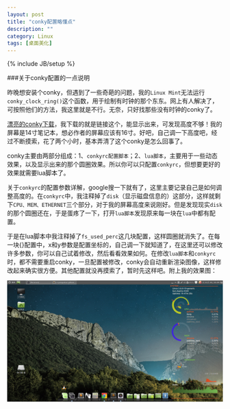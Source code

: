 ```yaml
---
layout: post
title: "conky配置略懂点"
description: ""
category: Linux
tags: [桌面美化]
---
```

{% include JB/setup %}

###关于conky配置的一点说明

昨晚想安装个conky，但遇到了一些奇葩的问题，我的`Linux Mint`无法运行`conky_clock_ring()`这个函数，用于绘制有时钟的那个东东。网上有人解决了，可按照他们的方法，我这里就是不行。无奈，只好找那些没有时钟的conky了。

[漂亮的conky下载](http://seajey.deviantart.com/art/Conky-Seamod-v0-1-283461046)，我下载的就是链接这个，能显示出来，可发现高度不够！我的屏幕是14寸笔记本，想必作者的屏幕应该有16寸。好吧，自己调一下高度吧，经过不断摸索，花了两个小时，基本弄清了这个conky是怎么回事了。

conky主要由两部分组成：1、`conkyrc配置脚本`；2、`lua脚本`，主要用于一些动态效果，以及显示出来的那个圆圈效果。所以你可以只配置`conkyrc`，但想要更好的效果就需要lua脚本了。

关于`conkyrc`的配置参数详解，google搜一下就有了，这里主要记录自己是如何调整高度的。在`conkyrc`中，我注释掉了`disk`（显示磁盘信息的）这部分，这样就剩下`CPU、MEM、ETHERNET`三个部分，对于我的屏幕高度来说刚好。但是发现现实`disk`的那个圆圈还在，于是蛋疼了一下，打开`lua脚本`发现原来每一块在`lua`中都有配置。

于是在lua脚本中我注释掉了`fs_used_perc`这几块配置，这样圆圈就消失了。在每一块{}配置中，x和y参数是配置坐标的，自己调一下就知道了，在这里还可以修改许多参数，你可以自己试着修改，然后看看效果如何。在修改`lua脚本`和`conkyrc`时，都不需要重启conky，一旦配置被修改，conky会自动重新渲染图像，这样修改起来确实很方便。其他配置就没再摸索了，暂时先这样吧。附上我的效果图：

![conky](/assets/img/201311100101.png)